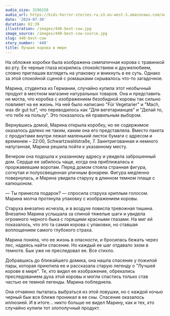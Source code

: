 ```yaml
---
audio_size: 3196320
audio_url: https://kids-horror-stories-ru.s3.eu-west-1.amazonaws.com/audio/440-best-cow.mp3
date: '2024-07-30'
duration: 02:39
illustration: /images/440-best-cow.jpg
image_source: /images/440-best-cow-source.jpg
slug: 440-best-cow
story_number: '440'
title: Лучшая корова в мире
---
```


На обложке коробки была изображена симпатичная корова с травинкой во рту. Ее черные глаза искрились спокойствием и дружелюбием, словно приглашая взглядеть на упаковку и вникнуть в ее суть. Однако за этой спокойной сценой с ромашками скрывалось что-то загадочное.

Марина, студентка из Германии, случайно купила этот необычный продукт в местном магазине натуральных товаров. Она и представить не могла, что коробка с изображением безобидной коровы так сильно повлияет на ее жизнь. На ней было написано "Für Vegetarier" и "Mach, was dir gut tut", что переводилось как "Для вегетарианцев" и "Делай то, что тебе на пользу". Это показалось ей правильным выбором.

Вернувшись домой, Марина открыла коробку, но ее содержимое оказалось далеко не таким, каким она его представляла. Вместо пакета с продуктами внутри лежал маленький листок бумаги с адресом и временем – 22:00, Schwartzwaldstraße, 7. Заинтригованная и немного напуганная, Марина решила пойти к указанному месту.

Вечером она подошла к указанному адресу и увидела заброшенный дом. Сердце ее забилось чаще, когда она приближалась к проржавевшим воротам. Перед домом стояла странная фигура, согнутая и полуосвещенная уличным фонарем. Фигура медленно повернулась, и Марина увидела старуху в длинном темном плаще с капюшоном. 

— Ты принесла подарок? — спросила старуха хриплым голосом. Марина молча протянула упаковку с изображением коровы.

Старуха внезапно исчезла, и в воздухе повисла тревожная тишина. Внезапно Марина услышала за спиной тяжелые шаги и увидела огромного черного быка с горящими красными глазами. На миг ей показалось, что это та самая корова с упаковки, но ставшая воплощением самого глубокого страха.

Марина поняла, что ее жизнь в опасности, и бросилась бежать через лес, надеясь найти спасение. Но каждый ее шаг отдавало эхом в темноте. Бык уже не преследовал ее. Все стихло.

Добравшись до ближайшего домика, она нашла спасение у пожилой пары, которая приютила ее и рассказала старую легенду о "Лучшей корове в мире". Те, кто видел ее изображение, обрекались преследованием духа этой коровы и могли спастись только став частью ее темной легенды. Марина побледнела. 

Она отчаянно пыталась выбраться из этой ловушки, но с каждой ночью черный бык все ближе проникал в ее сны. Спасение оказалось иллюзией. И в итоге... никто больше не видел Марину, как и тех, кто случайно купили тот злополучный продукт.